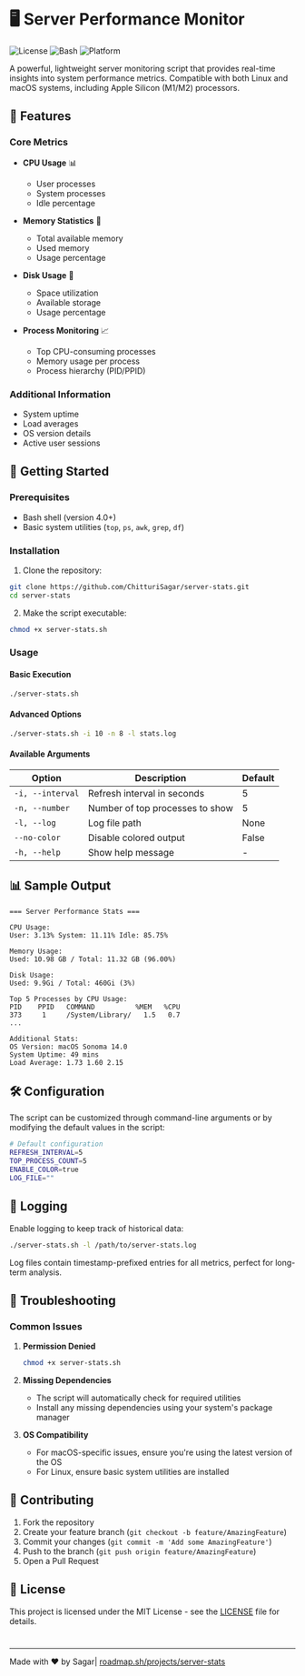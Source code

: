 # 🖥️ Server Performance Monitor

![License](https://img.shields.io/badge/license-MIT-blue.svg)
![Bash](https://img.shields.io/badge/bash-%23121011.svg?style=flat&logo=gnu-bash&logoColor=white)
![Platform](https://img.shields.io/badge/platform-Linux%20%7C%20macOS-lightgrey)

A powerful, lightweight server monitoring script that provides real-time insights into system performance metrics. Compatible with both Linux and macOS systems, including Apple Silicon (M1/M2) processors.

## 🌟 Features

### Core Metrics
- **CPU Usage** 📊
  - User processes
  - System processes
  - Idle percentage
  
- **Memory Statistics** 💾
  - Total available memory
  - Used memory
  - Usage percentage
  
- **Disk Usage** 💽
  - Space utilization
  - Available storage
  - Usage percentage

- **Process Monitoring** 📈
  - Top CPU-consuming processes
  - Memory usage per process
  - Process hierarchy (PID/PPID)

### Additional Information
- System uptime
- Load averages
- OS version details
- Active user sessions

## 🚀 Getting Started

### Prerequisites
- Bash shell (version 4.0+)
- Basic system utilities (`top`, `ps`, `awk`, `grep`, `df`)

### Installation

1. Clone the repository:
```bash
git clone https://github.com/ChitturiSagar/server-stats.git
cd server-stats
```

2. Make the script executable:
```bash
chmod +x server-stats.sh
```

### Usage

#### Basic Execution
```bash
./server-stats.sh
```

#### Advanced Options
```bash
./server-stats.sh -i 10 -n 8 -l stats.log
```

#### Available Arguments
| Option | Description | Default |
|--------|-------------|---------|
| `-i, --interval` | Refresh interval in seconds | 5 |
| `-n, --number` | Number of top processes to show | 5 |
| `-l, --log` | Log file path | None |
| `--no-color` | Disable colored output | False |
| `-h, --help` | Show help message | - |

## 📊 Sample Output

```plaintext
=== Server Performance Stats ===

CPU Usage:
User: 3.13% System: 11.11% Idle: 85.75%

Memory Usage:
Used: 10.98 GB / Total: 11.32 GB (96.00%)

Disk Usage:
Used: 9.9Gi / Total: 460Gi (3%)

Top 5 Processes by CPU Usage:
PID    PPID   COMMAND          %MEM   %CPU
373     1     /System/Library/   1.5   0.7
...

Additional Stats:
OS Version: macOS Sonoma 14.0
System Uptime: 49 mins
Load Average: 1.73 1.60 2.15
```

## 🛠️ Configuration

The script can be customized through command-line arguments or by modifying the default values in the script:

```bash
# Default configuration
REFRESH_INTERVAL=5
TOP_PROCESS_COUNT=5
ENABLE_COLOR=true
LOG_FILE=""
```

## 📝 Logging

Enable logging to keep track of historical data:

```bash
./server-stats.sh -l /path/to/server-stats.log
```

Log files contain timestamp-prefixed entries for all metrics, perfect for long-term analysis.

## 🔧 Troubleshooting

### Common Issues

1. **Permission Denied**
   ```bash
   chmod +x server-stats.sh
   ```

2. **Missing Dependencies**
   - The script will automatically check for required utilities
   - Install any missing dependencies using your system's package manager

3. **OS Compatibility**
   - For macOS-specific issues, ensure you're using the latest version of the OS
   - For Linux, ensure basic system utilities are installed

## 🤝 Contributing

1. Fork the repository
2. Create your feature branch (`git checkout -b feature/AmazingFeature`)
3. Commit your changes (`git commit -m 'Add some AmazingFeature'`)
4. Push to the branch (`git push origin feature/AmazingFeature`)
5. Open a Pull Request

## 📃 License

This project is licensed under the MIT License - see the [LICENSE](LICENSE) file for details.

#

---
Made with ❤️ by Sagar| [roadmap.sh/projects/server-stats](https://roadmap.sh/projects/server-stats)
